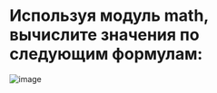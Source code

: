 # Используя модуль math, вычислите значения по следующим формулам: 
![image](https://github.com/ChelGPT-5/5_1_a/assets/125600788/2818bab3-a1e7-43b0-b6ff-b9733ab0734e)
